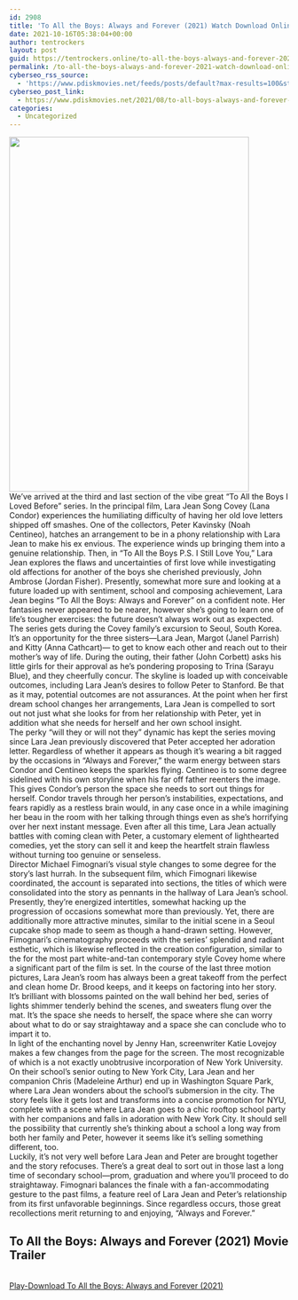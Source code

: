 ```yaml
---
id: 2908
title: 'To All the Boys: Always and Forever (2021) Watch Download Online pdisk Movie'
date: 2021-10-16T05:38:04+00:00
author: tentrockers
layout: post
guid: https://tentrockers.online/to-all-the-boys-always-and-forever-2021-watch-download-online-pdisk-movie/
permalink: /to-all-the-boys-always-and-forever-2021-watch-download-online-pdisk-movie/
cyberseo_rss_source:
  - 'https://www.pdiskmovies.net/feeds/posts/default?max-results=100&start-index=701'
cyberseo_post_link:
  - https://www.pdiskmovies.net/2021/08/to-all-boys-always-and-forever-2021.html
categories:
  - Uncategorized
---
```

<div class="separator">
  <a href="https://1.bp.blogspot.com/-IZVaL7jDIyg/YSymNviTPyI/AAAAAAAAAhs/ImmC571_wL0Ao5GkB6lq2tYcRMaFPzl1gCLcBGAsYHQ/s1500/To%2BAll%2Bthe%2BBoys%2BAlways%2Band%2BForever%2B%25282021%2529%2BWatch%2BDownload%2BOnline%2Bpdisk%2BMovie.jpg" imageanchor="1"><img loading="lazy" border="0" data-original-height="1500" data-original-width="1013" height="640" src="https://1.bp.blogspot.com/-IZVaL7jDIyg/YSymNviTPyI/AAAAAAAAAhs/ImmC571_wL0Ao5GkB6lq2tYcRMaFPzl1gCLcBGAsYHQ/w432-h640/To%2BAll%2Bthe%2BBoys%2BAlways%2Band%2BForever%2B%25282021%2529%2BWatch%2BDownload%2BOnline%2Bpdisk%2BMovie.jpg" width="432" /></a>
</div>

<div>
  <div>
    <span>We&#8217;ve arrived at the third and last section of the vibe great &#8220;To All the Boys I Loved Before&#8221; series. In the principal film, Lara Jean Song Covey (Lana Condor) experiences the humiliating difficulty of having her old love letters shipped off smashes. One of the collectors, Peter Kavinsky (Noah Centineo), hatches an arrangement to be in a phony relationship with Lara Jean to make his ex envious. The experience winds up bringing them into a genuine relationship. Then, in &#8220;To All the Boys P.S. I Still Love You,&#8221; Lara Jean explores the flaws and uncertainties of first love while investigating old affections for another of the boys she cherished previously, John Ambrose (Jordan Fisher). Presently, somewhat more sure and looking at a future loaded up with sentiment, school and composing achievement, Lara Jean begins &#8220;To All the Boys: Always and Forever&#8221; on a confident note. Her fantasies never appeared to be nearer, however she&#8217;s going to learn one of life&#8217;s tougher exercises: the future doesn&#8217;t always work out as expected.&nbsp;</span>
  </div>
  
  <div>
    <span>The series gets during the Covey family&#8217;s excursion to Seoul, South Korea. It&#8217;s an opportunity for the three sisters—Lara Jean, Margot (Janel Parrish) and Kitty (Anna Cathcart)— to get to know each other and reach out to their mother&#8217;s way of life. During the outing, their father (John Corbett) asks his little girls for their approval as he&#8217;s pondering proposing to Trina (Sarayu Blue), and they cheerfully concur. The skyline is loaded up with conceivable outcomes, including Lara Jean&#8217;s desires to follow Peter to Stanford. Be that as it may, potential outcomes are not assurances. At the point when her first dream school changes her arrangements, Lara Jean is compelled to sort out not just what she looks for from her relationship with Peter, yet in addition what she needs for herself and her own school insight.&nbsp;</span>
  </div>
  
  <div>
    <span>The perky &#8220;will they or will not they&#8221; dynamic has kept the series moving since Lara Jean previously discovered that Peter accepted her adoration letter. Regardless of whether it appears as though it&#8217;s wearing a bit ragged by the occasions in &#8220;Always and Forever,&#8221; the warm energy between stars Condor and Centineo keeps the sparkles flying. Centineo is to some degree sidelined with his own storyline when his far off father reenters the image. This gives Condor&#8217;s person the space she needs to sort out things for herself. Condor travels through her person&#8217;s instabilities, expectations, and fears rapidly as a restless brain would, in any case once in a while imagining her beau in the room with her talking through things even as she&#8217;s horrifying over her next instant message. Even after all this time, Lara Jean actually battles with coming clean with Peter, a customary element of lighthearted comedies, yet the story can sell it and keep the heartfelt strain flawless without turning too genuine or senseless.&nbsp;</span>
  </div>
  
  <div>
    <span>Director Michael Fimognari&#8217;s visual style changes to some degree for the story&#8217;s last hurrah. In the subsequent film, which Fimognari likewise coordinated, the account is separated into sections, the titles of which were consolidated into the story as pennants in the hallway of Lara Jean&#8217;s school. Presently, they&#8217;re energized intertitles, somewhat hacking up the progression of occasions somewhat more than previously. Yet, there are additionally more attractive minutes, similar to the initial scene in a Seoul cupcake shop made to seem as though a hand-drawn setting. However, Fimognari&#8217;s cinematography proceeds with the series&#8217; splendid and radiant esthetic, which is likewise reflected in the creation configuration, similar to the for the most part white-and-tan contemporary style Covey home where a significant part of the film is set. In the course of the last three motion pictures, Lara Jean&#8217;s room has always been a great takeoff from the perfect and clean home Dr. Brood keeps, and it keeps on factoring into her story. It&#8217;s brilliant with blossoms painted on the wall behind her bed, series of lights shimmer tenderly behind the scenes, and sweaters flung over the mat. It&#8217;s the space she needs to herself, the space where she can worry about what to do or say straightaway and a space she can conclude who to impart it to.&nbsp;</span>
  </div>
  
  <div>
    <span>In light of the enchanting novel by Jenny Han, screenwriter Katie Lovejoy makes a few changes from the page for the screen. The most recognizable of which is a not exactly unobtrusive incorporation of New York University. On their school&#8217;s senior outing to New York City, Lara Jean and her companion Chris (Madeleine Arthur) end up in Washington Square Park, where Lara Jean wonders about the school&#8217;s submersion in the city. The story feels like it gets lost and transforms into a concise promotion for NYU, complete with a scene where Lara Jean goes to a chic rooftop school party with her companions and falls in adoration with New York City. It should sell the possibility that currently she&#8217;s thinking about a school a long way from both her family and Peter, however it seems like it&#8217;s selling something different, too.&nbsp;</span>
  </div>
  
  <div>
    <span>Luckily, it&#8217;s not very well before Lara Jean and Peter are brought together and the story refocuses. There&#8217;s a great deal to sort out in those last a long time of secondary school—prom, graduation and where you&#8217;ll proceed to do straightaway. Fimognari balances the finale with a fan-accommodating gesture to the past films, a feature reel of Lara Jean and Peter&#8217;s relationship from its first unfavorable beginnings. Since regardless occurs, those great recollections merit returning to and enjoying, &#8220;Always and Forever.&#8221;</span>
  </div>
</div>

<div>
  <h2>
    <span>To All the Boys: Always and Forever (2021) Movie Trailer</span>
  </h2>
</div>

  
<a href="https://kofilink.com/1/bnYyanN0MDAxYThl?dn=1" onclick="window.open('https://kofilink.com/1/bnYyanN0MDAxYThl?dn=1','popup','width=600,height=600'); return false;" target="popup" rel="noopener"><br /> Play-Download To All the Boys: Always and Forever (2021)<br /> </a>